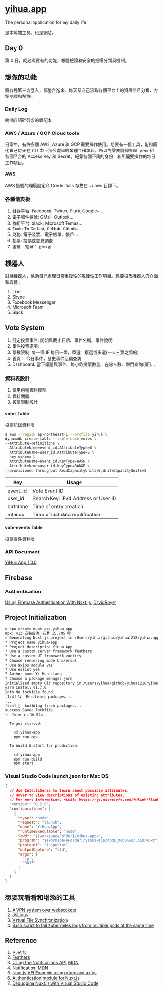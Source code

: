 # [yihua.app](https://yihua.app/)

The personal application for my daily life.

是本地端工具，也是網站。

## Day 0

第 0 日，就必須要有的功能，帳號驗證和安全的授權分類與機制。

## 想做的功能

將各種第三方登入，都整合進來。每天幫自己汲取各個平台上的資訊並且分類，方便閱讀和整理。

### Daily Log

喃喃自語碎碎念的雜記本

### AWS / Azure / GCP Cloud tools

日常中，有許多個 AWS, Azure 和 GCP 需要操作使用。想要有一個工具，能夠簡化自己每天在 CLI 中下指令處理的各種工作項目。所以先需要能夠管理 .pem 和各個平台的 Access Key 和 Secret。紀錄各個不同的身份，和所需要操作的每日工作項目。

#### AWS

AWS 帳號的環境設定和 Credentials 存放在 ~/.aws 目錄下。

### 各種儀表板

1. 社群平台: Facebook, Twitter, Plurk, Google+...
2. 電子郵件帳號: GMail, Outlook...
3. 群組平台: Slack, Microsoft Temas...
4. Task: To Do List, GitHub, GitLab...
5. 財務: 電子發票、電子帳單、帳戶...
6. 投票: 投票或意見調查
7. 書籤、短址： goo.gl

## 機器人

對話機器人，協助自己處理日常重複性的規律性工作項目。想要投放機器人的介面和媒體：

1. Line
2. Skype
3. Facebook Messenger
4. Microsoft Team
5. Slack

## Vote System

1. 訂定投票事件: 開始與截止日期、事件名稱、事件說明
2. 事件投票選項: 
3. 票數限制: 每一個 IP 每日一票，單選、複選或多選(一人三票之類的)
4. 首頁： 今日事件，歷史事件回顧查詢
5. Dashboard: 當下議題與事件、每小時投票數量、在線人數、熱門查詢項目...

### 資料表設計

1. 使用何種資料模型
2. 資料關聯
3. 投票限制設計

#### votes Table

投票紀錄資料表

``` bash
$ aws --region ap-northeast-1 --profile yihua \
dynamodb create-table --table-name votes \
--attribute-definitions \
  AttributeName=event_id,AttributeType=S \
  AttributeName=user_id,AttributeType=S \
--key-schema \
  AttributeName=event_id,KeyType=HASH \
  AttributeName=user_id,KeyType=RANGE \
--provisioned-throughput ReadCapacityUnits=5,WriteCapacityUnits=5
```

Key | Usage
-|-
event_id | Vote Event ID
user_id | Search Key: IPv4 Address or User ID
birthtime | Time of entry creation
mtimes | Time of last data modification

#### vote-events Table

投票事件資料表

### API Document

[YiHua App 1.0.0](https://app.swaggerhub.com/apis/yihua1218/yihua.app/1.0.0)

## Firebase

### Authentication

[Using Firebase Authentication With Nuxt.js](https://www.davidroyer.me/blog/using-firebase-authentication-with-nuxtjs), [DavidRoyer](https://www.davidroyer.me/)

## Project Initialization

``` bash
$ npx create-nuxt-app yihua-app
npx: 413 安裝成功，花費 15.705 秒
> Generating Nuxt.js project in /Users/yihua/github/yihua1218/yihua.app/yihua-app
? Project name yihua-app
? Project description YiHua.App
? Use a custom server framework feathers
? Use a custom UI framework vuetify
? Choose rendering mode Universal
? Use axios module yes
? Use eslint yes
? Author name Yi-Hua Liang
? Choose a package manager yarn
Initialized empty Git repository in /Users/yihua/github/yihua1218/yihua.app/yihua-app/.git/
yarn install v1.7.0
info No lockfile found.
[1/4] 🔍  Resolving packages...
...
[4/4] 📃  Building fresh packages...
success Saved lockfile.
✨  Done in 16.94s.

  To get started:

    cd yihua-app
    npm run dev

  To build & start for production:

    cd yihua-app
    npm run build
    npm start
```

### Visual Studio Code launch.json for Mac OS

``` json
{
  // Use IntelliSense to learn about possible attributes.
  // Hover to view descriptions of existing attributes.
  // For more information, visit: https://go.microsoft.com/fwlink/?linkid=830387
  "version": "0.2.0",
  "configurations": [
    {
      "type": "node",
      "request": "launch",
      "name": "YiHua.App",
      "runtimeExecutable": "node",
      "cwd": "${workspaceFolder}/yihua-app/",
      "program": "${workspaceFolder}/yihua-app/node_modules/.bin/nuxt",
      "protocol": "inspector",
      "outputCapture": "std",
      "args": [
        "-p",
        "3015"
      ]
    }
  ]
}
```

## 想要玩看看和增添的工具

1. [A VPN system over websockets](https://github.com/unbit/vpn-ws)
2. [JSLinux](https://bellard.org/jslinux/index.html)
3. [Virtual File Synchronization](https://vfsync.org/)\
4. [Bash script to tail Kubernetes logs from multiple pods at the same time](https://github.com/johanhaleby/kubetail)

## Reference

1. [Vuetify](https://vuetifyjs.com/en/)
2. [Feathers](https://feathersjs.com/)
1. [Using the Notifications API](https://developer.mozilla.org/en-US/docs/Web/API/Notifications_API/Using_the_Notifications_API), [MDN](https://developer.mozilla.org/en-US/)
2. [Notification](https://developer.mozilla.org/zh-TW/docs/Web/API/notification), [MDN](https://developer.mozilla.org/en-US/)
3. [Nuxt.js API Example using Vuex and axios](https://github.com/davidroyer/nuxt-api-example)
4. [Authentication module for Nuxt.js](https://github.com/nuxt-community/auth-module)
5. [Debugging Nuxt.js with Visual Studio Code](https://codeburst.io/debugging-nuxt-js-with-visual-studio-code-724920140b8f)